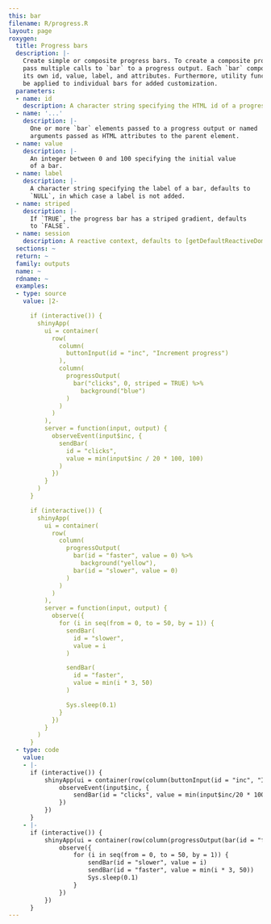 ```yaml
---
this: bar
filename: R/progress.R
layout: page
roxygen:
  title: Progress bars
  description: |-
    Create simple or composite progress bars. To create a composite progress bar
    pass multiple calls to `bar` to a progress output. Each `bar` component has
    its own id, value, label, and attributes. Furthermore, utility functions may
    be applied to individual bars for added customization.
  parameters:
  - name: id
    description: A character string specifying the HTML id of a progress output.
  - name: '...'
    description: |-
      One or more `bar` elements passed to a progress output or named
      arguments passed as HTML attributes to the parent element.
  - name: value
    description: |-
      An integer between 0 and 100 specifying the initial value
      of a bar.
  - name: label
    description: |-
      A character string specifying the label of a bar, defaults to
      `NULL`, in which case a label is not added.
  - name: striped
    description: |-
      If `TRUE`, the progress bar has a striped gradient, defaults
      to `FALSE`.
  - name: session
    description: A reactive context, defaults to [getDefaultReactiveDomain()](/yonder/0.0.5/getDefaultReactiveDomain().html).
  sections: ~
  return: ~
  family: outputs
  name: ~
  rdname: ~
  examples:
  - type: source
    value: |2-

      if (interactive()) {
        shinyApp(
          ui = container(
            row(
              column(
                buttonInput(id = "inc", "Increment progress")
              ),
              column(
                progressOutput(
                  bar("clicks", 0, striped = TRUE) %>%
                    background("blue")
                )
              )
            )
          ),
          server = function(input, output) {
            observeEvent(input$inc, {
              sendBar(
                id = "clicks",
                value = min(input$inc / 20 * 100, 100)
              )
            })
          }
        )
      }

      if (interactive()) {
        shinyApp(
          ui = container(
            row(
              column(
                progressOutput(
                  bar(id = "faster", value = 0) %>%
                    background("yellow"),
                  bar(id = "slower", value = 0)
                )
              )
            )
          ),
          server = function(input, output) {
            observe({
              for (i in seq(from = 0, to = 50, by = 1)) {
                sendBar(
                  id = "slower",
                  value = i
                )

                sendBar(
                  id = "faster",
                  value = min(i * 3, 50)
                )

                Sys.sleep(0.1)
              }
            })
          }
        )
      }
  - type: code
    value:
    - |-
      if (interactive()) {
          shinyApp(ui = container(row(column(buttonInput(id = "inc", "Increment progress")), column(progressOutput(bar("clicks", 0, striped = TRUE) %>% background("blue"))))), server = function(input, output) {
              observeEvent(input$inc, {
                  sendBar(id = "clicks", value = min(input$inc/20 * 100, 100))
              })
          })
      }
    - |-
      if (interactive()) {
          shinyApp(ui = container(row(column(progressOutput(bar(id = "faster", value = 0) %>% background("yellow"), bar(id = "slower", value = 0))))), server = function(input, output) {
              observe({
                  for (i in seq(from = 0, to = 50, by = 1)) {
                      sendBar(id = "slower", value = i)
                      sendBar(id = "faster", value = min(i * 3, 50))
                      Sys.sleep(0.1)
                  }
              })
          })
      }
---
```

